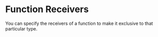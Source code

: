 # Function Receivers
You can specify the receivers of a function to make it exclusive to that particular
type.